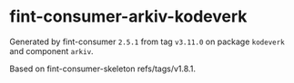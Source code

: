 # fint-consumer-arkiv-kodeverk

Generated by fint-consumer `2.5.1` from tag `v3.11.0` on package `kodeverk` and component `arkiv`.

Based on fint-consumer-skeleton refs/tags/v1.8.1.
